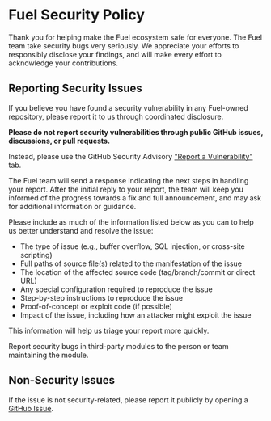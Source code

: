 # Fuel Security Policy

Thank you for helping make the Fuel ecosystem safe for everyone. The Fuel team take security bugs very seriously. We appreciate your efforts to responsibly disclose your findings, and will make every effort to acknowledge your contributions.

## Reporting Security Issues

If you believe you have found a security vulnerability in any Fuel-owned repository, please report it to us through coordinated disclosure.

**Please do not report security vulnerabilities through public GitHub issues, discussions, or pull requests.**

Instead, please use the GitHub Security Advisory ["Report a Vulnerability"](https://github.com/FuelLabs/fuel-bridge/security/advisories/new) tab.

The Fuel team will send a response indicating the next steps in handling your report. After the initial reply to your report, the team will keep you informed of the progress towards a fix and full announcement, and may ask for additional information or guidance.

Please include as much of the information listed below as you can to help us better understand and resolve the issue:

* The type of issue (e.g., buffer overflow, SQL injection, or cross-site scripting)
* Full paths of source file(s) related to the manifestation of the issue
* The location of the affected source code (tag/branch/commit or direct URL)
* Any special configuration required to reproduce the issue
* Step-by-step instructions to reproduce the issue
* Proof-of-concept or exploit code (if possible)
* Impact of the issue, including how an attacker might exploit the issue

This information will help us triage your report more quickly.

Report security bugs in third-party modules to the person or team maintaining the module.

## Non-Security Issues

If the issue is not security-related, please report it publicly by opening a [GitHub Issue](https://github.com/FuelLabs/fuel-bridge/issues/new).
